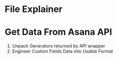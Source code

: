 # File Explainer

# Get Data From Asana API 
1. Unpack Generators returned by API wrapper
2. Engineer Custom Fields Data into Usable Format 


